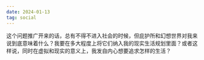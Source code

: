 ```yaml
---
date: 2024-01-13
tag: social
---
```

这个问题推广开来的话，总有不得不进入社会的时候，但庇护所和幻想世界对我来说到底意味着什么？我要在多大程度上将它们纳入我的现实生活规划里面？或者这样说，同时在虚拟和现实的意义上，我发自内心想要追求怎样的生活？